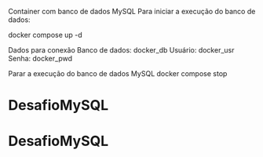 Container com banco de dados MySQL
Para iniciar a execução do banco de dados:

docker compose up -d

Dados para conexão
Banco de dados: docker_db
Usuário: docker_usr
Senha: docker_pwd

Parar a execução do banco de dados MySQL
docker compose stop

# DesafioMySQL
# DesafioMySQL

